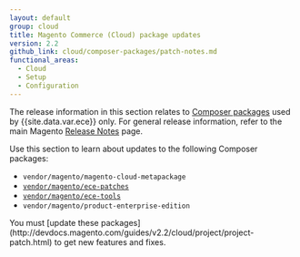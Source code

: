```yaml
---
layout: default
group: cloud
title: Magento Commerce (Cloud) package updates
version: 2.2
github_link: cloud/composer-packages/patch-notes.md
functional_areas:
  - Cloud
  - Setup
  - Configuration
---
```


The release information in this section relates to [Composer packages](http://devdocs.magento.com/guides/v2.2/cloud/reference/cloud-composer.html) used by {{site.data.var.ece}} only. For general release information, refer to the main Magento [Release Notes]({{page.baseurl}}release-notes/bk-release-notes.html) page.

Use this section to learn about updates to the following Composer packages:

-   `vendor/magento/magento-cloud-metapackage`
-   [`vendor/magento/ece-patches`](http://devdocs.magento.com/guides/v2.2/cloud/composer-packages/ece-patches.html)
-   [`vendor/magento/ece-tools`](http://devdocs.magento.com/guides/v2.2/cloud/composer-packages/ece-tools.html)
-   `vendor/magento/product-enterprise-edition`

<div class="bs-callout bs-callout-info" id="info" markdown="1">
You must [update these packages](http://devdocs.magento.com/guides/v2.2/cloud/project/project-patch.html) to get new features and fixes.
</div>
